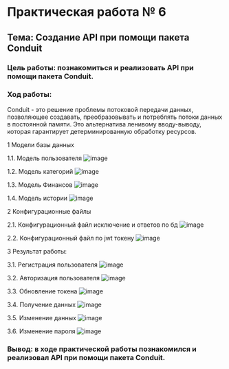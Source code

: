 # Практическая работа № 6
## Тема: Создание API при помощи пакета Conduit
### Цель работы: познакомиться и реализовать API при помощи пакета Conduit.

### Ход работы: 
Conduit - это решение проблемы потоковой передачи данных, позволяющее создавать, преобразовывать и потреблять потоки данных в постоянной памяти. Это альтернатива ленивому вводу-выводу, которая гарантирует детерминированную обработку ресурсов.

1 Модели базы данных

1.1. Модель пользователя
![image](https://github.com/ShubinAleksey/FlutterPracticeNumber1/blob/flutter_practice6/Images/user_model.png)

1.2. Модель категорий
![image](https://github.com/ShubinAleksey/FlutterPracticeNumber1/blob/flutter_practice6/Images/categories_model.png)

1.3. Модель Финансов
![image](https://github.com/ShubinAleksey/FlutterPracticeNumber1/blob/flutter_practice6/Images/categories_model.png)

1.4. Модель истории
![image](https://github.com/ShubinAleksey/FlutterPracticeNumber1/blob/flutter_practice6/Images/history_model.png)

2 Конфигурационные файлы

2.1. Конфигурационный файл исключение и ответов по бд
![image](https://github.com/ShubinAleksey/FlutterPracticeNumber1/blob/flutter_practice6/Images/app_response.png)

2.2. Конфигурационный файл по jwt токену
![image](https://github.com/ShubinAleksey/FlutterPracticeNumber1/blob/flutter_practice6/Images/app_utils.png)

3 Результат работы:

3.1. Регистрация пользователя
![image](https://github.com/ShubinAleksey/FlutterPracticeNumber1/blob/flutter_practice6/Images/newUser.png)

3.2. Авторизация пользователя
![image](https://github.com/ShubinAleksey/FlutterPracticeNumber1/blob/flutter_practice6/Images/auth.png)

3.3. Обновление токена
![image](https://github.com/ShubinAleksey/FlutterPracticeNumber1/blob/flutter_practice6/Images/refreshToken.png)

3.4. Получение данных
![image](https://github.com/ShubinAleksey/FlutterPracticeNumber1/blob/flutter_practice6/Images/getUser.png)

3.5. Изменение данных
![image](https://github.com/ShubinAleksey/FlutterPracticeNumber1/blob/flutter_practice6/Images/updateUser.png)

3.6. Изменение пароля
![image](https://github.com/ShubinAleksey/FlutterPracticeNumber1/blob/flutter_practice6/Images/updatePassword.png)

### Вывод: в ходе практической работы познакомился и реализовал API при помощи пакета Conduit.